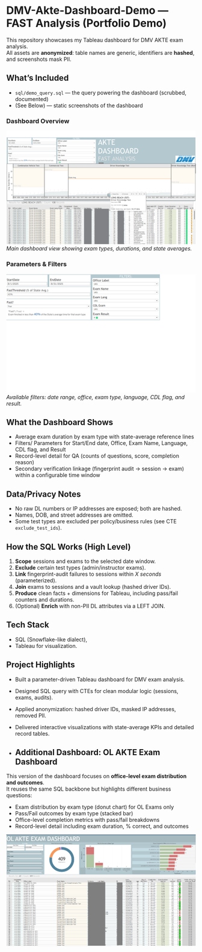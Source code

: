 # DMV-Akte-Dashboard-Demo — FAST Analysis (Portfolio Demo)

This repository showcases my Tableau dashboard for DMV AKTE exam analysis.  
All assets are **anonymized**: table names are generic, identifiers are **hashed**, and screenshots mask PII.

## What’s Included
- `sql/demo_query.sql` — the query powering the dashboard (scrubbed, documented)
- (See Below) — static screenshots of the dashboard
### Dashboard Overview
![Dashboard Overview](dashboard-overview.png)  
*Main dashboard view showing exam types, durations, and state averages.*

### Parameters & Filters
![Dashboard Filters](dashboard-filters.png)  
*Available filters: date range, office, exam type, language, CDL flag, and result.*

## What the Dashboard Shows
- Average exam duration by exam type with state-average reference lines
- Filters/ Parameters for Start/End date, Office, Exam Name, Language, CDL flag, and Result
- Record-level detail for QA (counts of questions, score, completion reason)
- Secondary verification linkage (fingerprint audit → session → exam) within a configurable time window

## Data/Privacy Notes
- No raw DL numbers or IP addresses are exposed; both are hashed.
- Names, DOB, and street addresses are omitted.
- Some test types are excluded per policy/business rules (see CTE `exclude_test_ids`).

## How the SQL Works (High Level)
1. **Scope** sessions and exams to the selected date window.
2. **Exclude** certain test types (admin/instructor exams).
3. **Link** fingerprint-audit failures to sessions within *X seconds* (parameterized).
4. **Join** exams to sessions and a vault lookup (hashed driver IDs).
5. **Produce** clean facts + dimensions for Tableau, including pass/fail counters and durations.
6. (Optional) **Enrich** with non-PII DL attributes via a LEFT JOIN.

## Tech Stack
- SQL (Snowflake-like dialect),
- Tableau for visualization.

## Project Highlights
- Built a parameter-driven Tableau dashboard for DMV exam analysis.
- Designed SQL query with CTEs for clean modular logic (sessions, exams, audits).
- Applied anonymization: hashed driver IDs, masked IP addresses, removed PII.
- Delivered interactive visualizations with state-average KPIs and detailed record tables.

- ## Additional Dashboard: OL AKTE Exam Dashboard

This version of the dashboard focuses on **office-level exam distribution and outcomes**.  
It reuses the same SQL backbone but highlights different business questions:

- Exam distribution by exam type (donut chart)  for OL Exams only
- Pass/Fail outcomes by exam type (stacked bar)  
- Office-level completion metrics with pass/fail breakdowns  
- Record-level detail including exam duration, % correct, and outcomes  

![ol-akte-dashboard](ol-akte-dashboard.png)
